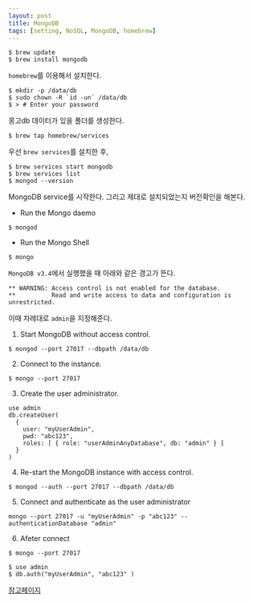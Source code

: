 ```yaml
---
layout: post
title: MongoDB
tags: [setting, NoSQL, MongoDB, homebrew]
---
```


```
$ brew update
$ brew install mongodb
```

`homebrew`를 이용해서 설치한다.

```
$ mkdir -p /data/db
$ sudo chown -R `id -un` /data/db
$ > # Enter your password
```

몽고db 데이터가 있을 폴더를 생성한다.

```
$ brew tap homebrew/services
```

우선 `brew services`를 설치한 후,

```
$ brew services start mongodb
$ brew services list
$ mongod --version
```

MongoDB service를 시작한다. 그리고 제대로 설치되었는지 버전확인을 해본다.

- Run the Mongo daemo
```
$ mongod
```

- Run the Mongo Shell
```
$ mongo
```

`MongoDB v3.4`에서 실행했을 때 아래와 같은 경고가 뜬다.
```
** WARNING: Access control is not enabled for the database.
**          Read and write access to data and configuration is unrestricted.
```

이때 차례대로 `admin`을 지정해준다.


1) Start MongoDB without access control.
```
$ mongod --port 27017 --dbpath /data/db
```
2) Connect to the instance.
```
$ mongo --port 27017
```
3) Create the user administrator.
```
use admin
db.createUser(
  {
    user: "myUserAdmin",
    pwd: "abc123",
    roles: [ { role: "userAdminAnyDatabase", db: "admin" } ]
  }
)
```
4) Re-start the MongoDB instance with access control.
```
$ mongod --auth --port 27017 --dbpath /data/db
```

5) Connect and authenticate as the user administrator
```
mongo --port 27017 -u "myUserAdmin" -p "abc123" --authenticationDatabase "admin"
```

6) Afeter connect
```
$ mongo --port 27017

$ use admin
$ db.auth("myUserAdmin", "abc123" )
```

[참고페이지](https://docs.mongodb.com/master/tutorial/enable-authentication/)